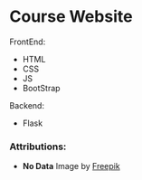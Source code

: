 # Course Website
FrontEnd: 
* HTML
* CSS
* JS
* BootStrap

Backend:
* Flask

### Attributions:
* **No Data** Image by <a href="https://www.freepik.com/free-vector/flat-design-no-data-illustration_47718913.htm#query=no%20data&position=17&from_view=keyword&track=ais">Freepik</a>
